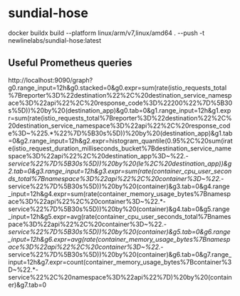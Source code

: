 # sundial-hose

docker buildx build --platform linux/arm/v7,linux/amd64 . --push -t newlinelabs/sundial-hose:latest

## Useful Prometheus queries

http://localhost:9090/graph?g0.range_input=12h&g0.stacked=0&g0.expr=sum(rate(istio_requests_total%7Breporter%3D%22destination%22%2C%20destination_service_namespace%3D%22api%22%2C%20response_code%3D%22200%22%7D%5B30s%5D))%20by%20(destination_app)&g0.tab=0&g1.range_input=12h&g1.expr=sum(rate(istio_requests_total%7Breporter%3D%22destination%22%2C%20destination_service_namespace%3D%22api%22%2C%20response_code%3D~%225.*%22%7D%5B30s%5D))%20by%20(destination_app)&g1.tab=0&g2.range_input=12h&g2.expr=histogram_quantile(0.95%2C%20sum(irate(istio_request_duration_milliseconds_bucket%7Bdestination_service_namespace%3D%22api%22%2C%20destination_app%3D~%22.*-service%22%7D%5B30s%5D))%20by%20(le%2C%20destination_app))&g2.tab=0&g3.range_input=12h&g3.expr=sum(rate(container_cpu_user_seconds_total%7Bnamespace%3D%22api%22%2C%20container%3D~%22.*-service%22%7D%5B30s%5D))%20by%20(container)&g3.tab=0&g4.range_input=12h&g4.expr=sum(rate(container_memory_usage_bytes%7Bnamespace%3D%22api%22%2C%20container%3D~%22.*-service%22%7D%5B30s%5D))%20by%20(container)&g4.tab=0&g5.range_input=12h&g5.expr=avg(rate(container_cpu_user_seconds_total%7Bnamespace%3D%22api%22%2C%20container%3D~%22.*-service%22%7D%5B30s%5D))%20by%20(container)&g5.tab=0&g6.range_input=12h&g6.expr=avg(rate(container_memory_usage_bytes%7Bnamespace%3D%22api%22%2C%20container%3D~%22.*-service%22%7D%5B30s%5D))%20by%20(container)&g6.tab=0&g7.range_input=12h&g7.expr=count(container_memory_usage_bytes%7Bcontainer%3D~%22.*-service%22%2C%20namespace%3D%22api%22%7D)%20by%20(container)&g7.tab=0
